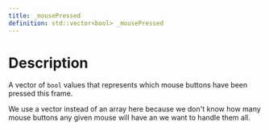 ```yaml
---
title: _mousePressed
definition: std::vector<bool> _mousePressed
---
```


# Description
A vector of `bool` values that represents which mouse buttons have been pressed this frame.

We use a vector instead of an array here because we don't know how many mouse buttons any given mouse will have an we want to handle them all.
